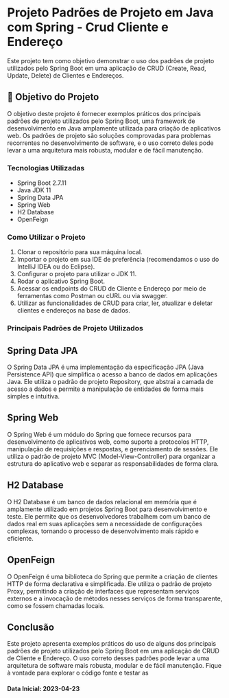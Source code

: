 <h1> Projeto Padrões de Projeto em Java com Spring - Crud Cliente e Endereço </h1>

Este projeto tem como objetivo demonstrar o uso dos padrões de projeto utilizados pelo Spring Boot em uma aplicação de CRUD (Create, Read, Update, Delete) de Clientes e Endereços.

<h2>🎯 Objetivo do Projeto</h2>

<p>O objetivo deste projeto é fornecer exemplos práticos dos principais padrões de projeto utilizados pelo Spring Boot, uma framework de desenvolvimento em Java amplamente utilizada para criação de aplicativos web. Os padrões de projeto são soluções comprovadas para problemas recorrentes no desenvolvimento de software, e o uso correto deles pode levar a uma arquitetura mais robusta, modular e de fácil manutenção.
</p>

<h3>Tecnologias Utilizadas</h3>

<ul>
  <li>Spring Boot 2.7.11</li>
  <li>Java JDK 11</li>
  <li>Spring Data JPA</li>
  <li>Spring Web</li>
  <li>H2 Database</li>
  <li>OpenFeign</li>
</ul>  

<h3>Como Utilizar o Projeto</h3>

<ol>
  <li>Clonar o repositório para sua máquina local.</li>
  <li>Importar o projeto em sua IDE de preferência (recomendamos o uso do IntelliJ IDEA ou do Eclipse).</li>
  <li>Configurar o projeto para utilizar o JDK 11.</li>
  <li>Rodar o aplicativo Spring Boot.</li>
  <li>Acessar os endpoints do CRUD de Cliente e Endereço por meio de ferramentas como Postman ou cURL ou via swagger.</li>
  <li>Utilizar as funcionalidades de CRUD para criar, ler, atualizar e deletar clientes e endereços na base de dados.</li>
</ol> 

<h3>Principais Padrões de Projeto Utilizados</h3>

<h2>Spring Data JPA</h2>
O Spring Data JPA é uma implementação da especificação JPA (Java Persistence API) que simplifica o acesso a banco de dados em aplicações Java. Ele utiliza o padrão de projeto Repository, que abstrai a camada de acesso a dados e permite a manipulação de entidades de forma mais simples e intuitiva.

<h2>Spring Web</h2>
O Spring Web é um módulo do Spring que fornece recursos para desenvolvimento de aplicativos web, como suporte a protocolos HTTP, manipulação de requisições e respostas, e gerenciamento de sessões. Ele utiliza o padrão de projeto MVC (Model-View-Controller) para organizar a estrutura do aplicativo web e separar as responsabilidades de forma clara.

<h2>H2 Database</h2>
O H2 Database é um banco de dados relacional em memória que é amplamente utilizado em projetos Spring Boot para desenvolvimento e teste. Ele permite que os desenvolvedores trabalhem com um banco de dados real em suas aplicações sem a necessidade de configurações complexas, tornando o processo de desenvolvimento mais rápido e eficiente.

<h2>OpenFeign</h2>
O OpenFeign é uma biblioteca do Spring que permite a criação de clientes HTTP de forma declarativa e simplificada. Ele utiliza o padrão de projeto Proxy, permitindo a criação de interfaces que representam serviços externos e a invocação de métodos nesses serviços de forma transparente, como se fossem chamadas locais.

<h2>Conclusão</h2>
Este projeto apresenta exemplos práticos do uso de alguns dos principais padrões de projeto utilizados pelo Spring Boot em uma aplicação de CRUD de Cliente e Endereço. O uso correto desses padrões pode levar a uma arquitetura de software mais robusta, modular e de fácil manutenção. Fique à vontade para explorar o código fonte e testar as


<h4>Data Inicial: 2023-04-23</h4>